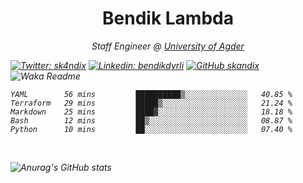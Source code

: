 <h1 align="center"> Bendik Lambda </h1>
<p align="center"><em>Staff Engineer @ <a href="http://www.uia.no">University of Agder</a></p>



[![Twitter: sk4ndix](https://img.shields.io/twitter/follow/sk4ndix?style=social)](https://twitter.com/sk4ndix)
[![Linkedin: bendikdyrli](https://img.shields.io/badge/-bendikdyrli-blue?style=flat-square&logo=Linkedin&logoColor=white&link=https://www.linkedin.com/in/bendikdyrli/)](https://www.linkedin.com/in/bendikdyrli/)
[![GitHub skandix](https://img.shields.io/github/followers/skandix?label=follow&style=social)](https://github.com/skandix)
![Waka Readme](https://github.com/skandix/skandix/workflows/Waka%20Readme/badge.svg)


<!--START_SECTION:waka-->
```text
YAML        56 mins         ██████████▒░░░░░░░░░░░░░░   40.85 % 
Terraform   29 mins         █████▒░░░░░░░░░░░░░░░░░░░   21.24 % 
Markdown    25 mins         ████▓░░░░░░░░░░░░░░░░░░░░   18.18 % 
Bash        12 mins         ██▒░░░░░░░░░░░░░░░░░░░░░░   08.87 % 
Python      10 mins         ██░░░░░░░░░░░░░░░░░░░░░░░   07.40 % 
```
<!--END_SECTION:waka-->

  <br>
  
![Anurag's GitHub stats](https://github-readme-stats.vercel.app/api?username=skandix&show_icons=true&theme=tokyonight)


